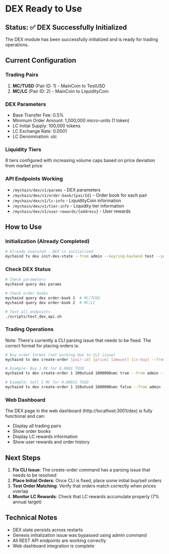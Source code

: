 # DEX Ready to Use

## Status: ✅ DEX Successfully Initialized

The DEX module has been successfully initialized and is ready for trading operations.

## Current Configuration

### Trading Pairs
1. **MC/TUSD** (Pair ID: 1) - MainCoin to TestUSD
2. **MC/LC** (Pair ID: 2) - MainCoin to LiquidityCoin

### DEX Parameters
- Base Transfer Fee: 0.5%
- Minimum Order Amount: 1,000,000 micro-units (1 token)
- LC Initial Supply: 100,000 tokens
- LC Exchange Rate: 0.0001
- LC Denomination: ulc

### Liquidity Tiers
8 tiers configured with increasing volume caps based on price deviation from market price

### API Endpoints Working
- `/mychain/dex/v1/params` - DEX parameters
- `/mychain/dex/v1/order-book/{pairId}` - Order book for each pair
- `/mychain/dex/v1/lc-info` - LiquidityCoin information
- `/mychain/dex/v1/tier-info` - Liquidity tier information
- `/mychain/dex/v1/user-rewards/{address}` - User rewards

## How to Use

### Initialization (Already Completed)
```bash
# Already executed - DEX is initialized
mychaind tx dex init-dex-state --from admin --keyring-backend test --yes
```

### Check DEX Status
```bash
# Check parameters
mychaind query dex params

# Check order books
mychaind query dex order-book 1  # MC/TUSD
mychaind query dex order-book 2  # MC/LC

# Test all endpoints
./scripts/test_dex_api.sh
```

### Trading Operations
Note: There's currently a CLI parsing issue that needs to be fixed. The correct format for placing orders is:

```bash
# Buy order format (not working due to CLI issue)
mychaind tx dex create-order [pair-id] [price] [amount] [is-buy] --from [user] --fees [fee]

# Example: Buy 1 MC for 0.0001 TUSD
mychaind tx dex create-order 1 100utusd 1000000umc true --from admin --fees 50000ulc --keyring-backend test --yes

# Example: Sell 1 MC for 0.00015 TUSD  
mychaind tx dex create-order 1 150utusd 1000000umc false --from admin --fees 50000ulc --keyring-backend test --yes
```

### Web Dashboard
The DEX page in the web dashboard (http://localhost:3001/dex) is fully functional and can:
- Display all trading pairs
- Show order books
- Display LC rewards information
- Show user rewards and order history

## Next Steps

1. **Fix CLI Issue**: The create-order command has a parsing issue that needs to be resolved
2. **Place Initial Orders**: Once CLI is fixed, place some initial buy/sell orders
3. **Test Order Matching**: Verify that orders match correctly when prices overlap
4. **Monitor LC Rewards**: Check that LC rewards accumulate properly (7% annual target)

## Technical Notes

- DEX state persists across restarts
- Genesis initialization issue was bypassed using admin command
- All REST API endpoints are working correctly
- Web dashboard integration is complete